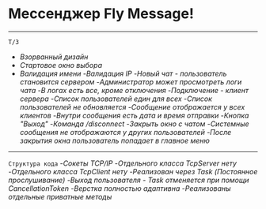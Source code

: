 # Мессенджер Fly Message!
---
`Т/З`
- _Взорванный дизайн_ 
- _Стартовое окно выбора_
- _Валидация имени_
-_Валидация IP_
-_Новый чат - пользователь становится сервером_
-_Администратор может просмотреть логи чата_
-_В логах есть все, кроме отключения_
-_Подключение - клиент сервера_
-_Список пользователей един для всех_
-_Список пользователей не обновляется_
-_Сообщение отображается у всех клиентов_
-_Внутри сообщения есть дата и время отправки_
-_Кнопка "Выход"_
-_Команда /disconnect_
-_Закрыть окно с чатом_
-_Системные сообщения не отображаются у других пользователей_
-_После закрытия окна пользователь попадает в главное меню_
---
`Структура кода`
-_Сокеты TCP/IP_
-_Отдельного класса TcpServer нету_
-_Отдельного класса TcpClient нету_
-_Реализован через Task (Постоянное прослушивание)_
-_Выход пользователя - Task отменяется при помощи CancellationToken_
-_Верстка полностью адаптивна_
-_Реализованы отдельные приватные методы_
